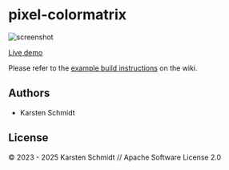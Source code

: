 # pixel-colormatrix

![screenshot](https://raw.githubusercontent.com/thi-ng/umbrella/develop/assets/examples/pixel-colormatrix.jpg)

[Live demo](http://demo.thi.ng/umbrella/pixel-colormatrix/)

Please refer to the [example build instructions](https://github.com/thi-ng/umbrella/wiki/Example-build-instructions) on the wiki.

## Authors

- Karsten Schmidt

## License

&copy; 2023 - 2025 Karsten Schmidt // Apache Software License 2.0
